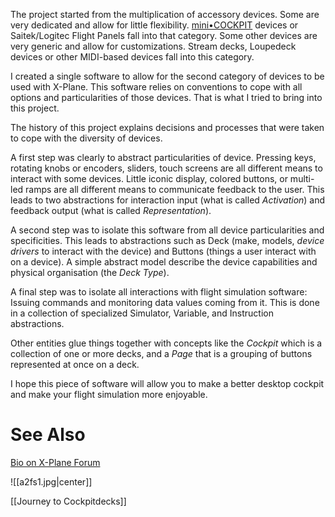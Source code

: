 The project started from the multiplication of accessory devices. Some are very dedicated and allow for little flexibility. [mini•COCKPIT](https://www.minicockpit.com) devices or Saitek/Logitec Flight Panels fall into that category. Some other devices are very generic and allow for customizations. Stream decks, Loupedeck devices or other MIDI-based devices fall into this category.

I created a single software to allow for the second category of devices to be used with X-Plane. This software relies on conventions to cope with all options and particularities of those devices. That is what I tried to bring into this project.

The history of this project explains decisions and processes that were taken to cope with the diversity of devices.

A first step was clearly to abstract particularities of device. Pressing keys, rotating knobs or encoders, sliders, touch screens are all different means to interact with some devices. Little iconic display, colored buttons, or multi-led ramps are all different means to communicate feedback to the user. This leads to two abstractions for interaction input (what is called *Activation*) and feedback output (what is called *Representation*).

A second step was to isolate this software from all device particularities and specificities. This leads to abstractions such as Deck (make, models, *device drivers* to interact with the device) and Buttons (things a user interact with on a device). A simple abstract model describe the device capabilities and physical organisation (the *Deck Type*).

A final step was to isolate all interactions with flight simulation software: Issuing commands and monitoring data values coming from it. This is done in a collection of specialized Simulator, Variable, and Instruction abstractions.

Other entities glue things together with concepts like the *Cockpit* which is a collection of one or more decks, and a *Page* that is a grouping of buttons represented at once on a deck.

I hope this piece of software will allow you to make a better desktop cockpit and make your flight simulation more enjoyable.

# See Also

[Bio on X-Plane Forum](https://forums.x-plane.org/index.php?/profile/1019089-marespi/&tab=field_core_pfield_13)

![[a2fs1.jpg|center]]

[[Journey to Cockpitdecks]]
